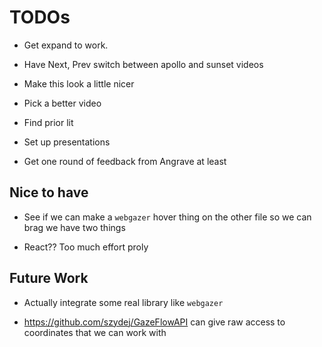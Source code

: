 # TODOs 

* Get expand to work.

* Have Next, Prev switch between apollo and sunset videos

* Make this look a little nicer 

* Pick a better video

* Find prior lit

* Set up presentations

* Get one round of feedback from Angrave at least

## Nice to have

* See if we can make a `webgazer` hover thing on the other file so we can brag we have two things

* React?? Too much effort proly 

## Future Work

* Actually integrate some real library like `webgazer`

* https://github.com/szydej/GazeFlowAPI can give raw access to coordinates that we can work with
